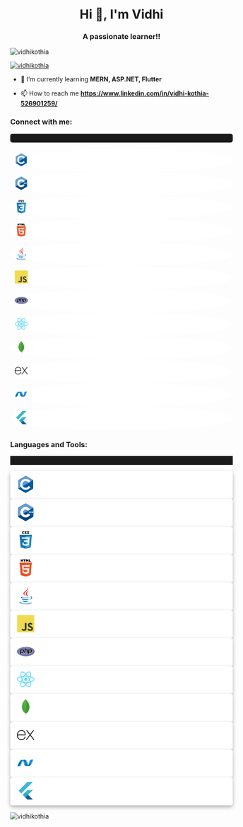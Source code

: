 <h1 align="center">Hi 👋, I'm Vidhi</h1>
<h3 align="center">A passionate learner!!</h3>

<p align="left"> <img src="https://komarev.com/ghpvc/?username=vidhikothia&label=Profile%20views&color=0e75b6&style=flat" alt="vidhikothia" /> </p>

<p align="left"> <a href="https://twitter.com/vidhikothia" target="blank"><img src="https://img.shields.io/twitter/follow/vidhikothia?logo=twitter&style=for-the-badge" alt="vidhikothia" /></a> </p>

- 🌱 I’m currently learning **MERN, ASP.NET, Flutter**

- 📫 How to reach me **https://www.linkedin.com/in/vidhi-kothia-526901259/**

<h3 align="left">Connect with me:</h3>
<p align="left" style="background-color: #1a1a1a; padding: 10px; border-radius: 5px; display: flex; gap: 10px;">
    <a href="https://www.cprogramming.com/" target="_blank" rel="noreferrer"> 
        <div style="background: #ffffff; border-radius: 50%; padding: 10px;">
            <img src="https://raw.githubusercontent.com/devicons/devicon/master/icons/c/c-original.svg" alt="c" width="30" height="30" />
        </div>
    </a>
    <a href="https://www.w3schools.com/cpp/" target="_blank" rel="noreferrer"> 
        <div style="background: #ffffff; border-radius: 50%; padding: 10px;">
            <img src="https://raw.githubusercontent.com/devicons/devicon/master/icons/cplusplus/cplusplus-original.svg" alt="cplusplus" width="30" height="30" />
        </div>
    </a>
    <a href="https://www.w3schools.com/css/" target="_blank" rel="noreferrer"> 
        <div style="background: #ffffff; border-radius: 50%; padding: 10px;">
            <img src="https://raw.githubusercontent.com/devicons/devicon/master/icons/css3/css3-original-wordmark.svg" alt="css3" width="30" height="30" />
        </div>
    </a>
    <a href="https://www.w3.org/html/" target="_blank" rel="noreferrer"> 
        <div style="background: #ffffff; border-radius: 50%; padding: 10px;">
            <img src="https://raw.githubusercontent.com/devicons/devicon/master/icons/html5/html5-original-wordmark.svg" alt="html5" width="30" height="30" />
        </div>
    </a>
    <a href="https://www.java.com/" target="_blank" rel="noreferrer"> 
        <div style="background: #ffffff; border-radius: 50%; padding: 10px;">
            <img src="https://raw.githubusercontent.com/devicons/devicon/master/icons/java/java-original.svg" alt="java" width="30" height="30" />
        </div>
    </a>
    <a href="https://developer.mozilla.org/en-US/docs/Web/JavaScript" target="_blank" rel="noreferrer"> 
        <div style="background: #ffffff; border-radius: 50%; padding: 10px;">
            <img src="https://raw.githubusercontent.com/devicons/devicon/master/icons/javascript/javascript-original.svg" alt="javascript" width="30" height="30" />
        </div>
    </a>
    <a href="https://www.php.net" target="_blank" rel="noreferrer"> 
        <div style="background: #ffffff; border-radius: 50%; padding: 10px;">
            <img src="https://raw.githubusercontent.com/devicons/devicon/master/icons/php/php-original.svg" alt="php" width="30" height="30" />
        </div>
    </a>
    <a href="https://reactjs.org/" target="_blank" rel="noreferrer"> 
        <div style="background: #ffffff; border-radius: 50%; padding: 10px;">
            <img src="https://raw.githubusercontent.com/devicons/devicon/master/icons/react/react-original.svg" alt="react" width="30" height="30" />
        </div>
    </a>
    <a href="https://www.mongodb.com/" target="_blank" rel="noreferrer"> 
        <div style="background: #ffffff; border-radius: 50%; padding: 10px;">
            <img src="https://raw.githubusercontent.com/devicons/devicon/master/icons/mongodb/mongodb-original.svg" alt="mongodb" width="30" height="30" />
        </div>
    </a>
    <a href="https://expressjs.com/" target="_blank" rel="noreferrer"> 
        <div style="background: #ffffff; border-radius: 50%; padding: 10px;">
            <img src="https://raw.githubusercontent.com/devicons/devicon/master/icons/express/express-original.svg" alt="express" width="30" height="30" />
        </div>
    </a>
    <a href="https://dotnet.microsoft.com/" target="_blank" rel="noreferrer"> 
        <div style="background: #ffffff; border-radius: 50%; padding: 10px;">
            <img src="https://raw.githubusercontent.com/devicons/devicon/master/icons/dot-net/dot-net-original.svg" alt="asp.net" width="30" height="30" />
        </div>
    </a>
    <a href="https://flutter.dev/" target="_blank" rel="noreferrer"> 
        <div style="background: #ffffff; border-radius: 50%; padding: 10px;">
            <img src="https://raw.githubusercontent.com/devicons/devicon/master/icons/flutter/flutter-original.svg" alt="flutter" width="30" height="30" />
        </div>
    </a>
</p>


<h3 align="left">Languages and Tools:</h3>
<p align="left" style="background-color: #1a1a1a; padding: 10px; display: flex; gap: 10px; flex-wrap: wrap;">
    <a href="https://www.cprogramming.com/" target="_blank" rel="noreferrer"> 
        <div style="background: #ffffff; padding: 10px 15px; border-radius: 5px; box-shadow: 0 4px 10px rgba(0, 0, 0, 0.3);">
            <img src="https://raw.githubusercontent.com/devicons/devicon/master/icons/c/c-original.svg" alt="c" width="40" height="40" />
        </div>
    </a>
    <a href="https://www.w3schools.com/cpp/" target="_blank" rel="noreferrer"> 
        <div style="background: #ffffff; padding: 10px 15px; border-radius: 5px; box-shadow: 0 4px 10px rgba(0, 0, 0, 0.3);">
            <img src="https://raw.githubusercontent.com/devicons/devicon/master/icons/cplusplus/cplusplus-original.svg" alt="cplusplus" width="40" height="40" />
        </div>
    </a>
    <a href="https://www.w3schools.com/css/" target="_blank" rel="noreferrer"> 
        <div style="background: #ffffff; padding: 10px 15px; border-radius: 5px; box-shadow: 0 4px 10px rgba(0, 0, 0, 0.3);">
            <img src="https://raw.githubusercontent.com/devicons/devicon/master/icons/css3/css3-original-wordmark.svg" alt="css3" width="40" height="40" />
        </div>
    </a>
    <a href="https://www.w3.org/html/" target="_blank" rel="noreferrer"> 
        <div style="background: #ffffff; padding: 10px 15px; border-radius: 5px; box-shadow: 0 4px 10px rgba(0, 0, 0, 0.3);">
            <img src="https://raw.githubusercontent.com/devicons/devicon/master/icons/html5/html5-original-wordmark.svg" alt="html5" width="40" height="40" />
        </div>
    </a>
    <a href="https://www.java.com/" target="_blank" rel="noreferrer"> 
        <div style="background: #ffffff; padding: 10px 15px; border-radius: 5px; box-shadow: 0 4px 10px rgba(0, 0, 0, 0.3);">
            <img src="https://raw.githubusercontent.com/devicons/devicon/master/icons/java/java-original.svg" alt="java" width="40" height="40" />
        </div>
    </a>
    <a href="https://developer.mozilla.org/en-US/docs/Web/JavaScript" target="_blank" rel="noreferrer"> 
        <div style="background: #ffffff; padding: 10px 15px; border-radius: 5px; box-shadow: 0 4px 10px rgba(0, 0, 0, 0.3);">
            <img src="https://raw.githubusercontent.com/devicons/devicon/master/icons/javascript/javascript-original.svg" alt="javascript" width="40" height="40" />
        </div>
    </a>
    <a href="https://www.php.net" target="_blank" rel="noreferrer"> 
        <div style="background: #ffffff; padding: 10px 15px; border-radius: 5px; box-shadow: 0 4px 10px rgba(0, 0, 0, 0.3);">
            <img src="https://raw.githubusercontent.com/devicons/devicon/master/icons/php/php-original.svg" alt="php" width="40" height="40" />
        </div>
    </a>
    <a href="https://reactjs.org/" target="_blank" rel="noreferrer"> 
        <div style="background: #ffffff; padding: 10px 15px; border-radius: 5px; box-shadow: 0 4px 10px rgba(0, 0, 0, 0.3);">
            <img src="https://raw.githubusercontent.com/devicons/devicon/master/icons/react/react-original.svg" alt="react" width="40" height="40" />
        </div>
    </a>
    <a href="https://www.mongodb.com/" target="_blank" rel="noreferrer"> 
        <div style="background: #ffffff; padding: 10px 15px; border-radius: 5px; box-shadow: 0 4px 10px rgba(0, 0, 0, 0.3);">
            <img src="https://raw.githubusercontent.com/devicons/devicon/master/icons/mongodb/mongodb-original.svg" alt="mongodb" width="40" height="40" />
        </div>
    </a>
    <a href="https://expressjs.com/" target="_blank" rel="noreferrer"> 
        <div style="background: #ffffff; padding: 10px 15px; border-radius: 5px; box-shadow: 0 4px 10px rgba(0, 0, 0, 0.3);">
            <img src="https://raw.githubusercontent.com/devicons/devicon/master/icons/express/express-original.svg" alt="express" width="40" height="40" />
        </div>
    </a>
    <a href="https://dotnet.microsoft.com/" target="_blank" rel="noreferrer"> 
        <div style="background: #ffffff; padding: 10px 15px; border-radius: 5px; box-shadow: 0 4px 10px rgba(0, 0, 0, 0.3);">
            <img src="https://raw.githubusercontent.com/devicons/devicon/master/icons/dot-net/dot-net-original.svg" alt="asp.net" width="40" height="40" />
        </div>
    </a>
    <a href="https://flutter.dev/" target="_blank" rel="noreferrer"> 
        <div style="background: #ffffff; padding: 10px 15px; border-radius: 5px; box-shadow: 0 4px 10px rgba(0, 0, 0, 0.3);">
            <img src="https://raw.githubusercontent.com/devicons/devicon/master/icons/flutter/flutter-original.svg" alt="flutter" width="40" height="40" />
        </div>
    </a>
</p>

<p><img align="center" src="https://github-readme-stats.vercel.app/api/top-langs?username=vidhikothia&show_icons=true&locale=en&layout=compact" alt="vidhikothia" /></p>
